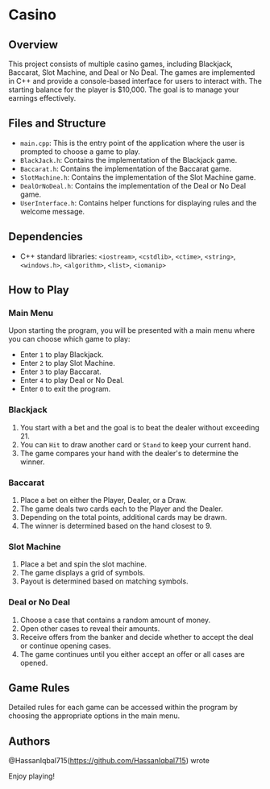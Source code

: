 # Casino

## Overview
This project consists of multiple casino games, including Blackjack, Baccarat, Slot Machine, and Deal or No Deal. The games are implemented in C++ and provide a console-based interface for users to interact with. The starting balance for the player is $10,000. The goal is to manage your earnings effectively.

## Files and Structure
- `main.cpp`: This is the entry point of the application where the user is prompted to choose a game to play.
- `BlackJack.h`: Contains the implementation of the Blackjack game.
- `Baccarat.h`: Contains the implementation of the Baccarat game.
- `SlotMachine.h`: Contains the implementation of the Slot Machine game.
- `DealOrNoDeal.h`: Contains the implementation of the Deal or No Deal game.
- `UserInterface.h`: Contains helper functions for displaying rules and the welcome message.

## Dependencies
- C++ standard libraries: `<iostream>`, `<cstdlib>`, `<ctime>`, `<string>`, `<windows.h>`, `<algorithm>`, `<list>`, `<iomanip>`

## How to Play

### Main Menu
Upon starting the program, you will be presented with a main menu where you can choose which game to play:
- Enter `1` to play Blackjack.
- Enter `2` to play Slot Machine.
- Enter `3` to play Baccarat.
- Enter `4` to play Deal or No Deal.
- Enter `0` to exit the program.

### Blackjack
1. You start with a bet and the goal is to beat the dealer without exceeding 21.
2. You can `Hit` to draw another card or `Stand` to keep your current hand.
3. The game compares your hand with the dealer's to determine the winner.

### Baccarat
1. Place a bet on either the Player, Dealer, or a Draw.
2. The game deals two cards each to the Player and the Dealer.
3. Depending on the total points, additional cards may be drawn.
4. The winner is determined based on the hand closest to 9.

### Slot Machine
1. Place a bet and spin the slot machine.
2. The game displays a grid of symbols.
3. Payout is determined based on matching symbols.

### Deal or No Deal
1. Choose a case that contains a random amount of money.
2. Open other cases to reveal their amounts.
3. Receive offers from the banker and decide whether to accept the deal or continue opening cases.
4. The game continues until you either accept an offer or all cases are opened.

## Game Rules
Detailed rules for each game can be accessed within the program by choosing the appropriate options in the main menu.

## Authors
@HassanIqbal715(https://github.com/HassanIqbal715) wrote

Enjoy playing!
